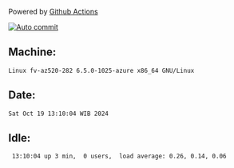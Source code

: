 Powered by [Github Actions](https://github.com/features/actions)

[![Auto commit](https://github.com/hiage/workstation/workflows/Auto%20commit/badge.svg)](https://github.com/hiage/workstation/actions?query=workflow%3A%22Auto+commit%22)

## Machine:
```
Linux fv-az520-282 6.5.0-1025-azure x86_64 GNU/Linux
```
## Date:
```
Sat Oct 19 13:10:04 WIB 2024
```
## Idle:
```
 13:10:04 up 3 min,  0 users,  load average: 0.26, 0.14, 0.06
```

